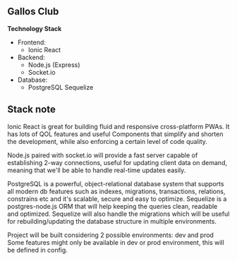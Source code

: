 ## Gallos Club
**Technology Stack**


- Frontend:
    - Ionic React
- Backend:
    - Node.js (Express)
    - Socket.io
- Database:
    - PostgreSQL Sequelize



## Stack note
Ionic React is great for building fluid and responsive cross-platform PWAs. It has lots of QOL features and useful Components that simplify and shorten the development, while also enforcing a certain level of code quality.

Node.js paired with socket.io will provide a fast server capable of establishing 2-way connections, useful for updating client data on demand, meaning that we'll be able to handle real-time updates easily.

PostgreSQL is a powerful, object-relational database system that supports all modern db features such as indexes, migrations, transactions, relations, constrains etc and it's scalable, secure and easy to optimize.
Sequelize is a postgres-node.js ORM that will help keeping the queries clean, readable and optimized.
Sequelize will also handle the migrations which will be useful for rebuilding/updating the database structure in multiple environments.

Project will be built considering 2 possible environments: dev and prod
Some features might only be available in dev or prod environment, this will be defined in config.
